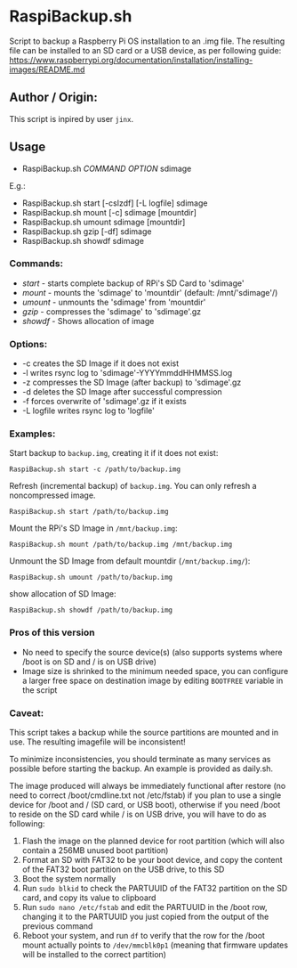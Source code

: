 # RaspiBackup.sh
Script to backup a Raspberry Pi OS installation to an .img file. 
The resulting file can be installed to an SD card or a USB device, as per following guide: 
https://www.raspberrypi.org/documentation/installation/installing-images/README.md  


## Author / Origin:

This script is inpired by user `jinx`.


## Usage

* RaspiBackup.sh _COMMAND_ _OPTION_ sdimage

E.g.:
* RaspiBackup.sh start [-cslzdf] [-L logfile] sdimage
* RaspiBackup.sh mount [-c] sdimage [mountdir]
* RaspiBackup.sh umount sdimage [mountdir]
* RaspiBackup.sh gzip [-df] sdimage
* RaspiBackup.sh showdf sdimage
### Commands:

* *start* - starts complete backup of RPi's SD Card to 'sdimage'
* *mount* - mounts the 'sdimage' to 'mountdir' (default: /mnt/'sdimage'/)
* *umount* - unmounts the 'sdimage' from 'mountdir'
* *gzip* - compresses the 'sdimage' to 'sdimage'.gz
* *showdf* - Shows allocation of image
### Options:

* -c creates the SD Image if it does not exist
* -l writes rsync log to 'sdimage'-YYYYmmddHHMMSS.log
* -z compresses the SD Image (after backup) to 'sdimage'.gz
* -d deletes the SD Image after successful compression
* -f forces overwrite of 'sdimage'.gz if it exists
* -L logfile writes rsync log to 'logfile'

### Examples:

Start backup to `backup.img`, creating it if it does not exist:
```
RaspiBackup.sh start -c /path/to/backup.img
```


Refresh (incremental backup) of `backup.img`. You can only refresh a noncompressed image. 
```
RaspiBackup.sh start /path/to/backup.img
```


Mount the RPi's SD Image in `/mnt/backup.img`:
```
RaspiBackup.sh mount /path/to/backup.img /mnt/backup.img
```

Unmount the SD Image from default mountdir (`/mnt/backup.img/`):
```
RaspiBackup.sh umount /path/to/backup.img
```

show allocation of SD Image:
```
RaspiBackup.sh showdf /path/to/backup.img
```


### Pros of this version

* No need to specify the source device(s) (also supports systems where /boot is on SD and / is on USB drive)
* Image size is shrinked to the minimum needed space, you can configure a larger free space on destination image by editing `BOOTFREE` variable in the script

### Caveat:

This script takes a backup while the source partitions are mounted and in use. The resulting imagefile will be inconsistent!

To minimize inconsistencies, you should terminate as many services as possible before starting the backup. An example is provided as daily.sh.

The image produced will always be immediately functional after restore (no need to correct /boot/cmdline.txt not /etc/fstab) if you plan to use a single device for /boot and / (SD card, or USB boot), otherwise if you need /boot to reside on the SD card while / is on USB drive, you will have to do as following:

1. Flash the image on the planned device for root partition (which will also contain a 256MB unused boot partition)
2. Format an SD with FAT32 to be your boot device, and copy the content of the FAT32 boot partition on the USB drive, to this SD
3. Boot the system normally
4. Run `sudo blkid` to check the PARTUUID of the FAT32 partition on the SD card, and copy its value to clipboard
5. Run `sudo nano /etc/fstab` and edit the PARTUUID in the /boot row, changing it to the PARTUUID you just copied from the output of the previous command
6. Reboot your system, and run `df` to verify that the row for the /boot mount actually points to `/dev/mmcblk0p1` (meaning that firmware updates will be installed to the correct partition)

